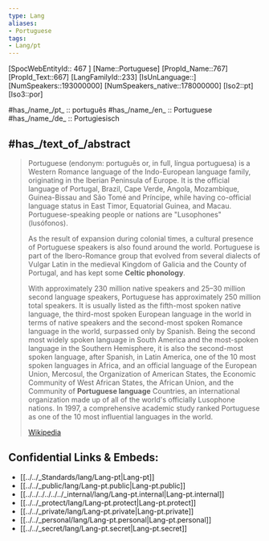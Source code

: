 ```yaml
---
type: Lang
aliases:
- Portuguese
tags: 
- Lang/pt
---
```

[SpocWebEntityId:: 467 ]
[Name::Portuguese]
[PropId_Name::767]
[PropId_Text::667]
[LangFamilyId::233]
[IsUnLanguage::]
[NumSpeakers::193000000]
[NumSpeakers_native::178000000]
[Iso2::pt]
[Iso3::por]

#has_/name_/pt_ ::  português
#has_/name_/en_ :: Portuguese 
#has_/name_/de_ :: Portugiesisch  

## #has_/text_of_/abstract 


> Portuguese (endonym: português or, in full, língua portuguesa) is a Western Romance language of the Indo-European language family, originating in the Iberian Peninsula of Europe. It is the official language of Portugal, Brazil, Cape Verde, Angola, Mozambique, Guinea-Bissau and São Tomé and Príncipe, while having co-official language status in East Timor, Equatorial Guinea, and Macau. Portuguese-speaking people or nations are "Lusophones" (lusófonos). 
> 
> As the result of expansion during colonial times, a cultural presence of Portuguese speakers is also found around the world. Portuguese is part of the Ibero-Romance group that evolved from several dialects of Vulgar Latin in the medieval Kingdom of Galicia and the County of Portugal, and has kept some __Celtic phonology__. 
> 
> With approximately 230 million native speakers and 25–30 million second language speakers, Portuguese has approximately 250 million total speakers. It is usually listed as the fifth-most spoken native language, the third-most spoken European language in the world in terms of native speakers and the second-most spoken Romance language in the world, surpassed only by Spanish. Being the second most widely spoken language in South America and the most-spoken language in the Southern Hemisphere, it is also the second-most spoken language, after Spanish, in Latin America, one of the 10 most spoken languages in Africa, and an official language of the European Union, Mercosul, the Organization of American States, the Economic Community of West African States, the African Union, and the Community of **Portuguese language** Countries, an international organization made up of all of the world's officially Lusophone nations. In 1997, a comprehensive academic study ranked Portuguese as one of the 10 most influential languages in the world.
>
> [Wikipedia](https://en.wikipedia.org/wiki/Portuguese%20language)

## Confidential Links & Embeds: 
- [[../../_Standards/lang/Lang-pt|Lang-pt]] 
- [[../../_public/lang/Lang-pt.public|Lang-pt.public]] 
- [[../../../../../../_internal/lang/Lang-pt.internal|Lang-pt.internal]] 
- [[../../_protect/lang/Lang-pt.protect|Lang-pt.protect]] 
- [[../../_private/lang/Lang-pt.private|Lang-pt.private]] 
- [[../../_personal/lang/Lang-pt.personal|Lang-pt.personal]] 
- [[../../_secret/lang/Lang-pt.secret|Lang-pt.secret]]

